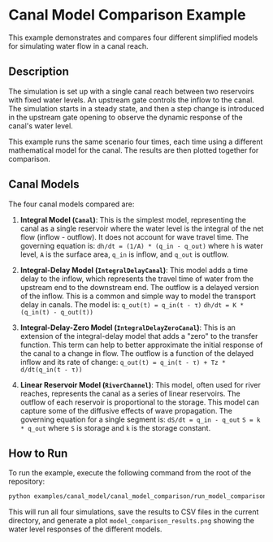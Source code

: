 # Canal Model Comparison Example

This example demonstrates and compares four different simplified models for simulating water flow in a canal reach.

## Description

The simulation is set up with a single canal reach between two reservoirs with fixed water levels. An upstream gate controls the inflow to the canal. The simulation starts in a steady state, and then a step change is introduced in the upstream gate opening to observe the dynamic response of the canal's water level.

This example runs the same scenario four times, each time using a different mathematical model for the canal. The results are then plotted together for comparison.

## Canal Models

The four canal models compared are:

1.  **Integral Model (`Canal`)**: This is the simplest model, representing the canal as a single reservoir where the water level is the integral of the net flow (inflow - outflow). It does not account for wave travel time. The governing equation is:
    `dh/dt = (1/A) * (q_in - q_out)`
    where `h` is water level, `A` is the surface area, `q_in` is inflow, and `q_out` is outflow.

2.  **Integral-Delay Model (`IntegralDelayCanal`)**: This model adds a time delay to the inflow, which represents the travel time of water from the upstream end to the downstream end. The outflow is a delayed version of the inflow. This is a common and simple way to model the transport delay in canals. The model is:
    `q_out(t) = q_in(t - τ)`
    `dh/dt = K * (q_in(t) - q_out(t))`

3.  **Integral-Delay-Zero Model (`IntegralDelayZeroCanal`)**: This is an extension of the integral-delay model that adds a "zero" to the transfer function. This term can help to better approximate the initial response of the canal to a change in flow. The outflow is a function of the delayed inflow and its rate of change:
    `q_out(t) = q_in(t - τ) + Tz * d/dt(q_in(t - τ))`

4.  **Linear Reservoir Model (`RiverChannel`)**: This model, often used for river reaches, represents the canal as a series of linear reservoirs. The outflow of each reservoir is proportional to the storage. This model can capture some of the diffusive effects of wave propagation. The governing equation for a single segment is:
    `dS/dt = q_in - q_out`
    `S = k * q_out`
    where `S` is storage and `k` is the storage constant.

## How to Run

To run the example, execute the following command from the root of the repository:

```bash
python examples/canal_model/canal_model_comparison/run_model_comparison.py
```

This will run all four simulations, save the results to CSV files in the current directory, and generate a plot `model_comparison_results.png` showing the water level responses of the different models.
